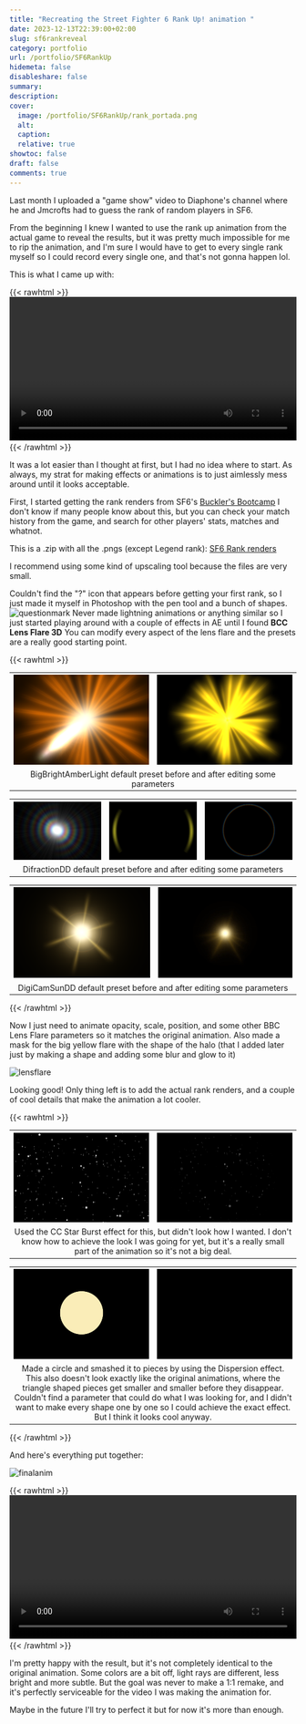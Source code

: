 ```yaml
---
title: "Recreating the Street Fighter 6 Rank Up! animation "
date: 2023-12-13T22:39:00+02:00
slug: sf6rankreveal
category: portfolio
url: /portfolio/SF6RankUp
hidemeta: false
disableshare: false
summary:
description:
cover:
  image: /portfolio/SF6RankUp/rank_portada.png
  alt:
  caption:
  relative: true
showtoc: false
draft: false
comments: true
---
```


Last month I uploaded a "game show" video to Diaphone's channel where he and Jmcrofts had to guess the rank of random players in SF6.

From the beginning I knew I wanted to use the rank up animation from the actual game to reveal the results, but it was pretty much impossible for me to rip the animation, and I'm sure I would have to get to every single rank myself so I could record every single one, and that's not gonna happen lol.

This is what I came up with:

{{< rawhtml >}}
<video width=100% controls>
    <source src="rankreveal.webm" type="video/webm">
    Your browser does not support the video tag.  
</video>
{{< /rawhtml >}}

It was a lot easier than I thought at first, but I had no idea where to start. As always, my strat for making effects or animations is to just aimlessly mess around until it looks acceptable.

First, I started getting the rank renders from SF6's [Buckler's Bootcamp](https://www.streetfighter.com/6/buckler)
I don't know if many people know about this, but you can check your match history from the game, and search for other players' stats, matches and whatnot.

This is a .zip with all the .pngs (except Legend rank):
[SF6 Rank renders](SF6_Ranks.zip)

I recommend using some kind of upscaling tool because the files are very small.

Couldn't find the "?" icon that appears before getting your first rank, so I just made it myself in Photoshop with the pen tool and a bunch of shapes.
![questionmark](interrogante.png)
Never made lightning animations or anything similar so I just started playing around with a couple of effects in AE until I found **BCC Lens Flare 3D**
You can modify every aspect of the lens flare and the presets are a really good starting point.

{{< rawhtml >}}
<table>
  <tr>
    <th><img src="bigbrightamberlight.png"</th>
    <th><img src="bigbrightamberlight_edit.png"</th>
  </tr>
  <tr>
    <td colspan="2" style="text-align: center">
    BigBrightAmberLight default preset before and after editing some parameters
    </td>
  </tr>
</table>

<table>
  <tr>
    <th><img src="difractiondd.png"</th>
    <th><img src="difractiondd_edit.png"</th>
    <th><img src="difractiondd_edit2.png"</th>
  </tr>
  <tr>
    <td colspan="3" style="text-align: center">
    DifractionDD default preset before and after editing some parameters
    </td>
  </tr>
</table>

<table>
  <tr>
    <th><img src="digicamsundd.png"</th>
    <th><img src="digicamsundd_edit.gif"</th>
  </tr>
  <tr>
    <td colspan="2" style="text-align: center">
    DigiCamSunDD default preset before and after editing some parameters
    </td>
  </tr>
</table>

{{< /rawhtml >}}


Now I just need to animate opacity, scale, position, and some other BBC Lens Flare parameters so it matches the original animation. Also made a mask for the big yellow flare with the shape of the halo (that I added later just by making a shape and adding some blur and glow to it)

![lensflare](lensflare_anim.gif)

Looking good! Only thing left is to add the actual rank renders, and a couple of cool details that make the animation a lot cooler.

{{< rawhtml >}}
<table>
  <tr>
    <th><img src="particles.png"</th>
    <th><img src="particles_anim.gif"</th>
  </tr>
  <tr>
    <td colspan="2" style="text-align: center">
    Used the CC Star Burst effect for this, but didn't look how I wanted. I don't know how to achieve the look I was going for yet, but it's a really small part of the animation so it's not a big deal.
    </td>
  </tr>
</table>
<table>
  <tr>
    <th><img src="brokenshape.png"</th>
    <th><img src="brokenshape_anim.gif"</th>
  </tr>
  <tr>
    <td colspan="2" style="text-align: center">
    Made a circle and smashed it to pieces by using the Dispersion effect. This also doesn't look exactly like the original animations, where the triangle shaped pieces get smaller and smaller before they disappear. Couldn't find a parameter that could do what I was looking for, and I didn't want to make every shape one by one so I could achieve the exact effect.  But I think it looks cool anyway.
    </td>
  </tr>
</table>
{{< /rawhtml >}}

And here's everything put together:

![finalanim](finalanim.gif)

{{< rawhtml >}}
<video width=100% controls>
    <source src="sf6ranks.webm" type="video/webm">
    Your browser does not support the video tag.  
</video>
{{< /rawhtml >}}


I'm pretty happy with the result, but it's not completely identical to the original animation. Some colors are a bit off, light rays are different, less bright and more subtle. But the goal was never to make a 1:1 remake, and it's perfectly serviceable for the video I was making the animation for.

Maybe in the future I'll try to perfect it but for now it's more than enough.
